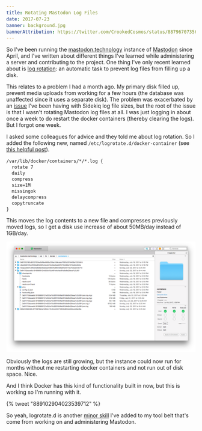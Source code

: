 ```yaml
---
title: Rotating Mastodon Log Files
date: 2017-07-23
banner: background.jpg
bannerAttribution: https://twitter.com/CrookedCosmos/status/887967073560932352
---
```


So I've been running the [mastodon.technology][instance] instance of [Mastodon][mastodon] since April, and I've written about different things I've learned while administering a server and contributing to the project. One thing I've only recent learned about is [log rotation][wikipedia]: an automatic task to prevent log files from filling up a disk.

This relates to a problem I had a month ago. My primary disk filled up, prevent media uploads from working for a few hours (the database was unaffected since it uses a separate disk). The problem was exacerbated by an [issue][issue] I've been having with Sidekiq log file sizes, but the root of the issue is that I wasn't rotating Mastodon log files at all. I was just logging in about once a week to do restart the docker containers (thereby clearing the logs). But I forgot one week.

I asked some colleagues for advice and they told me about log rotation. So I added the following new, named `/etc/logrotate.d/docker-container` (see [this helpful post][post]).

```
/var/lib/docker/containers/*/*.log {
  rotate 7
  daily
  compress
  size=1M
  missingok
  delaycompress
  copytruncate
}
```

This moves the log contents to a new file and compresses previously moved logs, so I get a disk use increase of about 50MB/day instead of 1GB/day.

![Docker container directory listing](transmit.png)

Obviously the logs are still growing, but the instance could now run for months without me restarting docker containers and not run out of disk space. Nice.

And I think Docker has this kind of functionality built in now, but this is working so I'm running with it.

{% tweet "889102904023539712" %}

So yeah, logrotate.d is another [minor skill][xkcd] I've added to my tool belt that's come from working on and administering Mastodon.

[instance]: https://mastodon.technology
[mastodon]: https://joinmastodon.org
[wikipedia]: https://en.wikipedia.org/wiki/Log_rotation
[issue]: https://github.com/tootsuite/mastodon/issues/3565
[post]: https://sandro-keil.de/blog/2015/03/11/logrotate-for-docker-container/
[xkcd]: https://www.xkcd.com/208/
